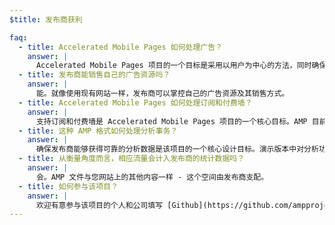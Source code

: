 ```yaml
---
$title: 发布商获利

faq:
  - title: Accelerated Mobile Pages 如何处理广告？
    answer: |
      Accelerated Mobile Pages 项目的一个目标是采用以用户为中心的方法，同时确保发布商能够在移动网页上通过广告获利。因此，我们的目标是在 Accelerated Mobile Pages 中为各种各样的广告格式、广告网络以及相关技术提供支持。作为其中的一部分，参与该项目的相关方还将参与编写可持续广告做法，以确保 AMP 文件中的广告能够快速安全地呈现给用户、极具吸引力且效果卓著。
  - title: 发布商能销售自己的广告资源吗？
    answer: |
      能。就像使用现有网站一样，发布商可以掌控自己的广告资源及其销售方式。
  - title: Accelerated Mobile Pages 如何处理订阅和付费墙？
    answer: |
      支持订阅和付费墙是 Accelerated Mobile Pages 项目的一个核心目标。AMP 目前支持灵活的访问框架，借助该框架，发布商可以掌控订阅者、按使用量付费的用户以及匿名用户的文档阅览体验。
  - title: 这种 AMP 格式如何处理分析事务？
    answer: |
      确保发布商能够获得可靠的分析数据是该项目的一个核心设计目标。演示版本中对分析功能的支持非常有限，而相应规范有望支持收集分析信息，并在不影响 AMP 文件速度或大小的情况下集成第三方系统。一些分析服务提供商正在[参与](https://www.ampproject.org/who/#analytics)该项目。
  - title: 从衡量角度而言，相应流量会计入发布商的统计数据吗？
    answer: |
      会。AMP 文件与您网站上的其他内容一样 - 这个空间由发布商支配。
  - title: 如何参与该项目？
    answer: |
      欢迎有意参与该项目的个人和公司填写 [Github](https://github.com/ampproject/amphtml/issues/new)，我们会将您添加到分发列表中，并在后续有任何新的消息时及时通知您。
---
```


